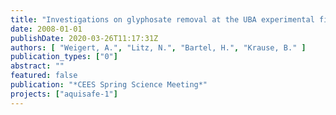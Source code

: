 ```yaml
---
title: "Investigations on glyphosate removal at the UBA experimental field site."
date: 2008-01-01
publishDate: 2020-03-26T11:17:31Z
authors: [ "Weigert, A.", "Litz, N.", "Bartel, H.", "Krause, B." ]
publication_types: ["0"]
abstract: ""
featured: false
publication: "*CEES Spring Science Meeting*"
projects: ["aquisafe-1"]
---
```


